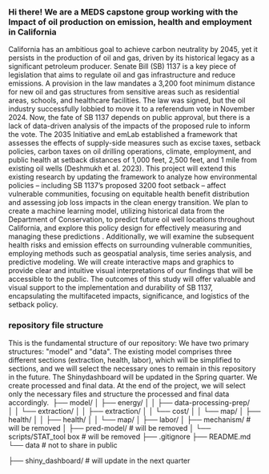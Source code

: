 ### Hi there! We are a MEDS capstone group working with the Impact of oil production on emission, health and employment in California 

California has an ambitious goal to achieve carbon neutrality by 2045, yet it persists in the production of oil and gas, driven by its historical legacy as a significant petroleum producer. Senate Bill (SB) 1137 is a key piece of legislation that aims to regulate oil and gas infrastructure and reduce emissions. A provision in the law mandates a 3,200 foot minimum distance for new oil and gas structures from sensitive areas such as residential areas, schools, and healthcare facilities. The law was signed, but the oil industry successfully lobbied to move it to a referendum vote in November 2024. Now, the fate of SB 1137 depends on public approval, but there is a lack of data-driven analysis of the impacts of the proposed rule to inform the vote. The 2035 Initiative and emLab established a framework that assesses the effects of supply-side measures such as excise taxes, setback policies, carbon taxes on oil drilling operations, climate, employment, and public health at setback distances of 1,000 feet, 2,500 feet, and 1 mile from existing oil wells (Deshmukh et al. 2023). This project will extend this existing research by updating the framework to analyze how environmental policies – including SB 1137’s proposed 3200 foot setback – affect vulnerable communities, focusing on equitable health benefit distribution and assessing job loss impacts in the clean energy transition. We plan to create a machine learning model, utilizing historical data from the Department of Conservation, to predict future oil well locations throughout California, and explore this policy design for effectively measuring and managing these predictions . Additionally, we will examine the subsequent health risks and emission effects on surrounding vulnerable communities, employing methods such as geospatial analysis, time series analysis, and predictive modeling. We will create interactive maps and graphics to provide clear and intuitive visual interpretations of our findings that will be accessible to the public. The outcomes of this study will offer valuable and visual support to the implementation and durability of SB 1137, encapsulating the multifaceted impacts, significance, and logistics of the setback policy.


### repository file structure

This is the fundamental structure of our repository:
We have two primary structures: "model" and "data". The existing model comprises three different sections (extraction, health, labor), which will be simplified to sections, and we will select the necessary ones to remain in this repository in the future. The Shinydashboard will be updated in the Spring quarter.
We create processed and final data. At the end of the project, we will select only the necessary files and structure the processed and final data accordingly.
​​
├── model/
│   ├── energy/
│   │   ├── data-processing-prep/     
│   │   └── extraction/
│   │       ├── extraction/
│   │       └── cost/
│   │       └── map/ 
│   ├── health/
│   │   ├── health/
│   │   └── map/ 
│   ├── labor/
│   ├── mechanism/                             # will be removed 
│   ├── pred-model/                            # will be removed 
│   └── scripts/STAT_tool box                  # will be removed 
├── .gitignore
├── README.md
└── data                                       # not to share in public




├── shiny_dashboard/ # will update in the next quarter



